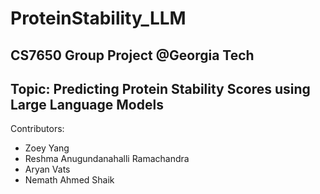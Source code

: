 # ProteinStability_LLM
## CS7650 Group Project @Georgia Tech
## Topic: Predicting Protein Stability Scores using Large Language Models

Contributors:
- Zoey Yang
- Reshma Anugundanahalli Ramachandra
- Aryan Vats
- Nemath Ahmed Shaik
